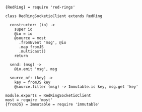     {RedRing} = require 'red-rings'

    class RedRingSocketioClient extends RedRing

      constructor: (io) ->
        super io
        @io = io
        @source = most
          .fromEvent 'msg', @io
          .map fromJS
          .multicast()
        return

      send: (msg) ->
        @io.emit 'msg', msg

      source_of: (key) ->
        key = fromJS key
        @source.filter (msg) -> Immutable.is key, msg.get 'key'

    module.exports = RedRingSocketioClient
    most = require 'most'
    {fromJS} = Immutable = require 'immutable'
